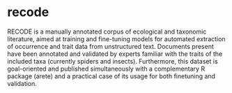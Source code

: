# recode

RECODE is a manually annotated corpus of ecological and taxonomic literature, aimed at training and fine-tuning models for automated extraction of occurrence and trait data from unstructured text. Documents present have been annotated and validated by experts familiar with the traits of the included taxa (currently spiders and insects). Furthermore, this dataset is goal-oriented and published simultaneously with a complementary R package (arete) and a practical case of its usage for both finetuning and validation.
